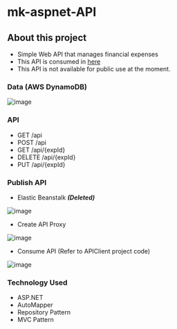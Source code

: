 # mk-aspnet-API

## About this project
* Simple Web API that manages financial expenses
* This API is consumed in [here](https://github.com/MinJiKim123/mk-aspnet-APIClient.git)
* This API is not available for public use at the moment. 

### Data (AWS DynamoDB)
![image](https://user-images.githubusercontent.com/61156520/102808708-c1286880-438e-11eb-8f60-cd2f5658375b.png)

### API
* GET /api
* POST /api
* GET /api/{expId}
* DELETE /api/{expId}
* PUT /api/{expId}

### Publish API
* Elastic Beanstalk **_(Deleted)_**

![image](https://user-images.githubusercontent.com/61156520/102808749-d00f1b00-438e-11eb-969a-7f1bf086c9d1.png)

* Create API Proxy

![image](https://user-images.githubusercontent.com/61156520/102808803-e917cc00-438e-11eb-9780-9a8753d016e8.png)

* Consume API (Refer to APIClient project code)

![image](https://user-images.githubusercontent.com/61156520/102808867-08aef480-438f-11eb-8590-9c56852450a2.png)

### Technology Used
* ASP.NET
* AutoMapper
* Repository Pattern
* MVC Pattern

